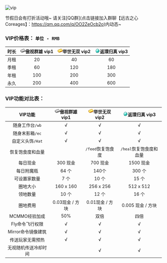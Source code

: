 ![vip](C:\Users\wdsj2\Music\coreages\CoreagesWiki-main\Newplayer\image\vip.jpg)

节假日会有打折活动哦~  请关注[QQ群](点击链接加入群聊【远古之心  Coreages】：https://qm.qq.com/q/OO2ZeOcb2o)内动态~

### VIP价格表： `单位 - RMB`

| 时长 | <img src="../Newplayer/image/Iron.png" alt="傲视群雄 vip1" style="zoom:10%;" />傲视群雄 vip1 | <img src="../Newplayer/image/Gold.png" alt="傲视群雄 vip1" style="zoom:10%;" />举世无双 vip2 | <img src="../Newplayer/image/Diamond.png" alt="傲视群雄 vip1" style="zoom:10%;" />返璞归真 vip3 |
| :--: | :----------------------------------------------------------: | :----------------------------------------------------------: | :----------------------------------------------------------: |
| 月租 |                              20                              |                              40                              |                              60                              |
| 季租 |                              60                              |                             120                              |                             180                              |
| 年租 |                             100                              |                             200                              |                             300                              |
| 永久 |                             200                              |                             400                              |                             600                              |

### **VIP功能对比表：**

|       VIP功能        | <img src="../Newplayer/image/Iron.png" alt="傲视群雄 vip1" style="zoom:10%;" />傲视群雄 vip1 | <img src="../Newplayer/image/Gold.png" alt="傲视群雄 vip1" style="zoom:10%;" />举世无双 vip2 | <img src="../Newplayer/image/Diamond.png" alt="傲视群雄 vip1" style="zoom:10%;" />返璞归真 vip3 |
| :------------------: | :----------------------------------------------------------: | :----------------------------------------------------------: | :----------------------------------------------------------: |
|   随身工作台`/wb`    |                              √                               |                              √                               |                              √                               |
|   随身末影箱`/ec`    |                              √                               |                              √                               |                              √                               |
|   自定义头饰`/Hat`   |                              √                               |                              √                               |                              √                               |
|   恢复饱食度和血量   |                                                              |                      `/feed`恢复饱食度                       |                   `/heal`恢复饱食度和血量                    |
|       每日现金       |                           300 现金                           |                           700 现金                           |                          1500 现金                           |
|      每日附魔瓶      |                            64 个                             |                            140个                             |                            300 个                            |
|     可设置家数量     |                             7 个                             |                            10 个                             |                            15 个                             |
|       圈地大小       |                          160 x 160                           |                          256 x 256                           |                          512 x 512                           |
|       领地数量       |                            10 个                             |                            12 个                             |                            16 个                             |
|       圈地费用       |                       0.03现金 / 方块                        |                       0.01现金 / 方块                        |                      0.005 现金 / 方块                       |
|    MCMMO经验加成     |                             50%                              |                             双倍                             |                             四倍                             |
|   Fly命令飞行权限    |                              √                               |                              √                               |                              √                               |
|  Mirror命令镜像建筑  |                              √                               |                              √                               |                              √                               |
|   传送玩家无需预热   |                              √                               |                              √                               |                              √                               |
| 无视随机传送冷却时间 |                                                              |                              √                               |                              √                               |

